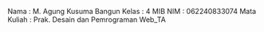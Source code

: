 Nama :  M. Agung Kusuma Bangun
Kelas : 4 MIB
NIM : 062240833074
Mata Kuliah : Prak. Desain dan Pemrograman Web_TA

